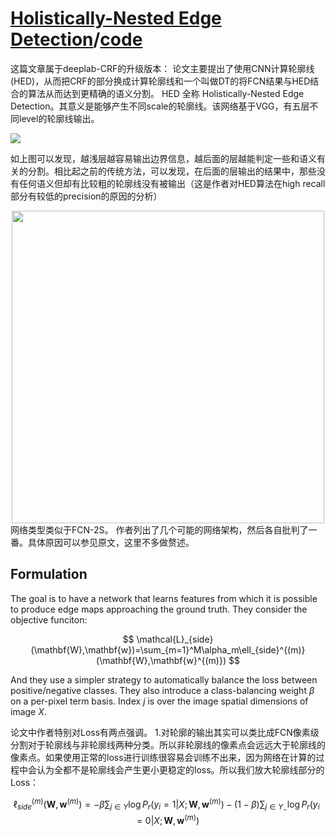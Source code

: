 # [Holistically-Nested Edge Detection](https://arxiv.org/pdf/1504.06375.pdf)/[code](https://github.com/s9xie/hed)

这篇文章属于deeplab-CRF的升级版本：
论文主要提出了使用CNN计算轮廓线(HED)，从而把CRF的部分换成计算轮廓线和一个叫做DT的将FCN结果与HED结合的算法从而达到更精确的语义分割。
HED 全称 Holistically-Nested Edge Detection。其意义是能够产生不同scale的轮廓线。该网络基于VGG，有五层不同level的轮廓线输出。

![](https://leanote.com/api/file/getImage?fileId=57ae94d6ab644135ea04a894)

如上图可以发现，越浅层越容易输出边界信息，越后面的层越能判定一些和语义有关的分割。相比起之前的传统方法，可以发现，在后面的层输出的结果中，那些没有任何语义但却有比较粗的轮廓线没有被输出（这是作者对HED算法在high recall部分有较低的precision的原因的分析）

<center><img src="https://leanote.com/api/file/getImage?fileId=57ae950fab644135ea04a897" width=500></img></center>
网络类型类似于FCN-2S。
作者列出了几个可能的网络架构，然后各自批判了一番。具体原因可以参见原文，这里不多做赘述。

## Formulation

The goal is to have a network that learns features from which it is possible to produce edge maps approaching the ground truth. They consider the objective funciton:

$$
\mathcal{L}_{side}(\mathbf{W},\mathbf{w})=\sum_{m=1}^M\alpha_m\ell_{side}^{(m)}(\mathbf{W},\mathbf{w}^{(m)})
$$

And they use a simpler strategy to automatically balance the loss between positive/negative classes. They also introduce a class-balancing weight $\beta$ on a per-pixel term basis. Index $j$ is over the image spatial dimensions of image $X$.


论文中作者特别对Loss有两点强调。
1.对轮廓的输出其实可以类比成FCN像素级分割对于轮廓线与非轮廓线两种分类。所以非轮廓线的像素点会远远大于轮廓线的像素点。如果使用正常的loss进行训练很容易会训练不出来，因为网络在计算的过程中会认为全都不是轮廓线会产生更小更稳定的loss。所以我们放大轮廓线部分的Loss：


$$
\ell_{side}^{(m)}(\mathbf{W},\mathbf{w}^{(m)})=-\beta \sum_{j\in Y} \log P_r(y_i=1|X;\mathbf{W},\mathbf{w}^{(m)})-(1-\beta)\sum_{j\in Y_{-}}\log P_r(y_i=0|X;\mathbf{W},\mathbf{w}^{(m)})
$$

